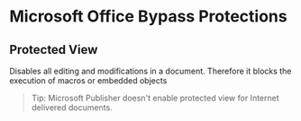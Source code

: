 # Microsoft Office Bypass Protections

## Protected View

Disables all editing and modifications in a document. Therefore it blocks the execution of macros or embedded objects

> Tip: Microsoft Publisher doesn't enable protected view for Internet delivered documents.





